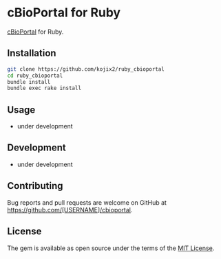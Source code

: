 # cBioPortal for Ruby 
[cBioPortal](http://www.cbioportal.org) for Ruby.

## Installation

```bash
git clone https://github.com/kojix2/ruby_cbioportal
cd ruby_cbioportal
bundle install
bundle exec rake install
```

## Usage
* under development

## Development
* under development

## Contributing

Bug reports and pull requests are welcome on GitHub at https://github.com/[USERNAME]/cbioportal.

## License

The gem is available as open source under the terms of the [MIT License](https://opensource.org/licenses/MIT).
